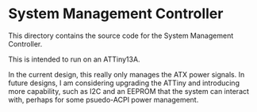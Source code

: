 # System Management Controller

This directory contains the source code for the System Management Controller.

This is intended to run on an ATTiny13A.

In the current design, this really only manages the ATX power signals. In future
designs, I am considering upgrading the ATTiny and introducing more capability,
such as I2C and an EEPROM that the system can interact with, perhaps for some
psuedo-ACPI power management.
